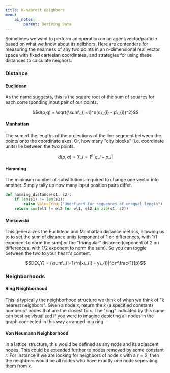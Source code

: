 ```yaml
---
title: K-nearest neighbors
menu:
    ai_notes:
        parent: Deriving Data
---
```

Sometimes we want to perform an operation on an agent/vector/particle
based on what we know about its neibhors. Here are contenders for measuring
the nearness of any two points in an n-dimensional real vector space 
with fixed cartesian coordinates, and strategies for using these distances
to calculate neighors:

### Distance

#### Euclidean
As the name suggests, this is the square root of the sum of squares for
each corresponding input pair of our points.

$$d(p,q) = \sqrt{\sum\_{i=1}^n(q\_{i} - p\_{i})^2}$$

#### Manhattan
The sum of the lengths of the projections of the line segment between
the points onto the coordinate axes. Or, how many "city blocks" (i.e.
coordinate units) lie between the two points. 

$$d(p,q) = \sum\_{i=1}^n|q\_{i} - p\_{i}|$$

#### Hamming
The minimum number of substitutions required to change one vector into
another. Simply tally up how many input position pairs differ.

```python
def hamming_distance(s1, s2):
    if len(s1) != len(s2):
        raise ValueError("Undefined for sequences of unequal length")
    return sum(el1 != el2 for el1, el2 in zip(s1, s2))
```

#### Minkowski
This generalizes the Euclidean and Manhattan distance metrics, allowing
us to to set the sum of distance units (exponent of 1 on differences,
with 1/1 exponent to norm the sum) or the "triangular" distance
(exponent of 2 on differences, with 1/2 exponent to norm the sum). So
you can toggle between the two to your heart's content. 

$$D(X,Y) = (\sum\_{i=1}^n|x\_{i} - y\_{i}|^p)^\frac{1}{p}$$

### Neighborhoods

#### Ring Neighborhood

This is typically the neighborhood structure we think of when we think of
"k nearest neighbors". Given a node $x$, return the $k$ (a specified constant)
number of nodes that are the closest to $x$. The "ring" indicated by this name 
can best be visualized if you were to imagine depicting all nodes in the graph 
connected in this way arranged in a ring. 

#### Von Neumann Neighborhood

In a lattice structure, this would be defined as any node and its 
adjascent nodes. This could be extended further to nodes removed by 
some constant $r$. For instance if we are looking for neighbors of 
node $x$ with a $r=2$, then the neighbors would be all nodes who 
have exactly one node seperating them from $x$. 
